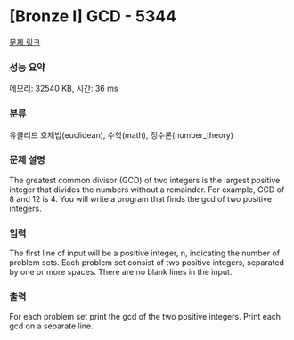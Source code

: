 # [Bronze I] GCD - 5344 

[문제 링크](https://www.acmicpc.net/problem/5344) 

### 성능 요약

메모리: 32540 KB, 시간: 36 ms

### 분류

유클리드 호제법(euclidean), 수학(math), 정수론(number_theory)

### 문제 설명

<p>The greatest common divisor (GCD) of two integers is the largest positive integer that divides the numbers without a remainder. For example, GCD of 8 and 12 is 4. You will write a program that finds the gcd of two positive integers.</p>

### 입력 

 <p>The first line of input will be a positive integer, n, indicating the number of problem sets. Each problem set consist of two positive integers, separated by one or more spaces. There are no blank lines in the input.</p>

### 출력 

 <p>For each problem set print the gcd of the two positive integers. Print each gcd on a separate line.</p>

